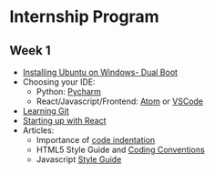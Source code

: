 # Internship Program

## Week 1
* [Installing Ubuntu on Windows- Dual Boot](https://itsfoss.com/install-ubuntu-dual-boot-mode-windows/)
* Choosing your IDE: 
  * Python: [Pycharm](https://www.jetbrains.com/pycharm/)
  * React/Javascript/Frontend: [Atom](https://atom.io/) or [VSCode](https://code.visualstudio.com/)
* [Learning Git](https://hackernoon.com/understanding-git-fcffd87c15a3)
* [Starting up with React](https://reactjs.org/tutorial/tutorial.html)
* Articles:
  * Importance of [code indentation](http://mrbool.com/importance-of-code-indentation/29079)
  * HTML5 Style Guide and [Coding Conventions](https://www.w3schools.com/html/html5_syntax.asp)
  * Javascript [Style Guide](https://github.com/airbnb/javascript)


